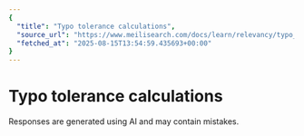 ```yaml
---
{
  "title": "Typo tolerance calculations",
  "source_url": "https://www.meilisearch.com/docs/learn/relevancy/typo_tolerance_calculations",
  "fetched_at": "2025-08-15T13:54:59.435693+00:00"
}
---
```


# Typo tolerance calculations

Responses are generated using AI and may contain mistakes.
